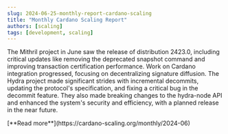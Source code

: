 ```yaml
---
slug: 2024-06-25-monthly-report-cardano-scaling
title: "Monthly Cardano Scaling Report"
authors: [scaling]
tags: [development, scaling]
---
```

The Mithril project in June saw the release of distribution 2423.0, including critical updates like removing the deprecated snapshot command and improving transaction certification performance. Work on Cardano integration progressed, focusing on decentralizing signature diffusion. The Hydra project made significant strides with incremental decommits, updating the protocol's specification, and fixing a critical bug in the decommit feature. They also made breaking changes to the hydra-node API and enhanced the system's security and efficiency, with a planned release in the near future.

<div style={{ textAlign: 'right' }}>
 [**Read more**](https://cardano-scaling.org/monthly/2024-06) 
</div>